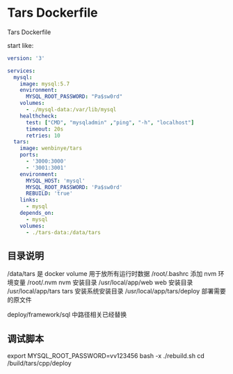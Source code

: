 # Tars Dockerfile
Tars Dockerfile

start like:

```yml
version: '3'

services:
  mysql:
    image: mysql:5.7
    environment:
      MYSQL_ROOT_PASSWORD: "Pa$sw0rd"
    volumes:
      - ./mysql-data:/var/lib/mysql
    healthcheck:
      test: ["CMD", "mysqladmin" ,"ping", "-h", "localhost"]
      timeout: 20s
      retries: 10
  tars:
    image: wenbinye/tars
    ports:
      - '3000:3000'
      - '3001:3001'
    environment:
      MYSQL_HOST: 'mysql'
      MYSQL_ROOT_PASSWORD: 'Pa$sw0rd'
      REBUILD: 'true'
    links:
      - mysql
    depends_on:
      - mysql
    volumes:
      - ./tars-data:/data/tars
```

## 目录说明

/data/tars 是 docker volume 用于放所有运行时数据
/root/.bashrc 添加 nvm 环境变量
/root/.nvm nvm 安装目录
/usr/local/app/web web 安装目录
/usr/local/app/tars tars 安装系统安装目录
/usr/local/app/tars/deploy 部署需要的原文件

deploy/framework/sql 中路径相关已经替换

## 调试脚本


export MYSQL_ROOT_PASSWORD=vv123456
bash -x ./rebuild.sh 
cd /build/tars/cpp/deploy
